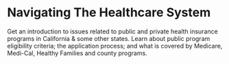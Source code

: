 # Navigating The Healthcare System

Get an introduction to issues related to public and private health insurance programs in California & some other states. Learn about public program eligibility criteria; the application process; and what is covered by Medicare, Medi-Cal, Healthy Families and county programs.


